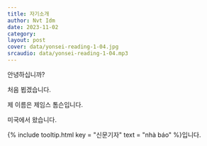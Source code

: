 ```yaml
---
title: 자기소개
author: Nvt Idm
date: 2023-11-02
category: 
layout: post
cover: data/yonsei-reading-1-04.jpg
srcaudio: data/yonsei-reading-1-04.mp3
---
```


안녕하십니까?

처음 뵙겠습니다.

제 이름은 제임스 톰슨입니다.

미국에서 왔습니다.

{% include tooltip.html key = "신문기자" text = "nhà báo" %}입니다.
